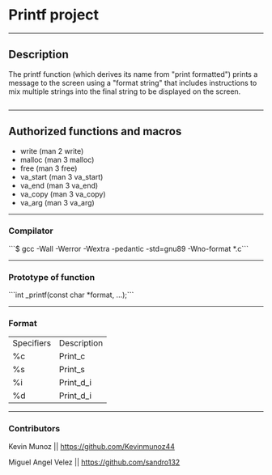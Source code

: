 <h1>Printf project</h1>
<hr>
<h2>Description</h2>
<p>
    The printf function (which derives its name from "print formatted") prints a message to the screen using a "format string" that includes instructions to mix multiple strings into the final string to be displayed on the screen.
</p>
<img src="https://www.it.uc3m.es/pbasanta/asng/course_notes/input_output_printf_example_es.png" alt="">
<hr>
<h2>Authorized functions and macros</h2>
<ul>
    <li>write (man 2 write)</li>
    <li>malloc (man 3 malloc)</li>
    <li>free (man 3 free)</li>
    <li>va_start (man 3 va_start)</li>
    <li>va_end (man 3 va_end)</li>
    <li>va_copy (man 3 va_copy)</li>
    <li>va_arg (man 3 va_arg)</li>
</ul>
<hr>
<h3>Compilator</h3>
```$ gcc -Wall -Werror -Wextra -pedantic -std=gnu89 -Wno-format *.c```
<hr>
<h3>Prototype of function</h3>
```int _printf(const char *format, ...);```
<hr>
<h3>Format</h3>
<table>
    <tr>
        <td> Specifiers </td>
        <td> Description </td>
    </tr>
    <tr>
        <td> %c </td>
        <td> Print_c </td>
    </tr>
    <tr>
        <td> %s </td>
        <td> Print_s </td>
    </tr>
    <tr>
        <td> %i </td>
        <td> Print_d_i </td>
    </tr>
    <tr>
        <td> %d </td>
        <td> Print_d_i </td>
    </tr>
</table>
<hr>

<h3>Contributors</h3>
<p>Kevin Munoz || <a href="https://github.com/Kevinmunoz44">https://github.com/Kevinmunoz44</a></p>
<p>Miguel Angel Velez || <a href="https://github.com/sandro132">https://github.com/sandro132</a></p>
